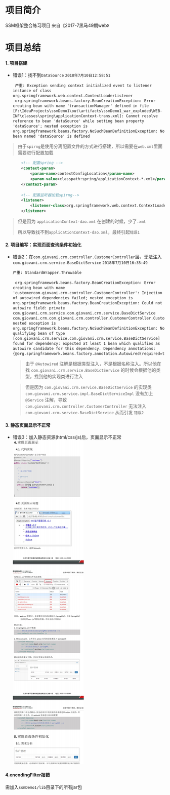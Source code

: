 # 项目简介

   SSM框架整合练习项目
   来自《2017-7黑马49期web》

# 项目总结

#### 1. 项目搭建

   + 错误1：找不到`DataSource` `2018年7月10日12:58:51`

     ```
      严重: Exception sending context initialized event to listener instance of class org.springframework.web.context.ContextLoaderListener
      org.springframework.beans.factory.BeanCreationException: Error creating bean with name 'transactionManager' defined in file [F:\IdeaProjects\ssmDemo1\out\artifacts\ssmDemo1_war_exploded\WEB-INF\classes\spring\applicationContext-trans.xml]: Cannot resolve reference to bean 'dataSource' while setting bean property 'dataSource'; nested exception is org.springframework.beans.factory.NoSuchBeanDefinitionException: No bean named 'dataSource' is defined
     ```

> 由于`spirng`是使用分离配置文件的方式进行搭建，所以需要在`web.xml`里面需要进行配置加载

```web.xml
       <!-- 配置spring -->
       <context-param>
           <param-name>contextConfigLocation</param-name>
           <param-value>classpath:spring/applicationContext-*.xml</param-value>
       </context-param>

       <!-- 配置监听器加载spirng-->
       <listener>
           <listener-class>org.springframework.web.context.ContextLoaderListener</listener-class>
       </listener>
```

> 但是因为 `applicationContext-dao.xml` 在创建的时候，少了`.xml`
>
> 所以导致找不到`applicationContext-dao.xml`，最终引起`错误1`

 #### 2. 项目编写：实现页面查询条件初始化 

   + 错误2：在`com.giovani.crm.controller.CustomerController`层，无法注入`com.giovani.crm.service.BaseDictService` `2018年7月10日16:35:49`

        ```错误2
        严重: StandardWrapper.Throwable
        
         org.springframework.beans.factory.BeanCreationException: Error creating bean with name 'customercom.giovani.crm.controller.CustomerController': Injection of autowired dependencies failed; nested exception is org.springframework.beans.factory.BeanCreationException: Could not autowire field: private com.giovani.crm.service.com.giovani.crm.service.BaseDictService com.giovani.crm.com.giovani.crm.controller.CustomerController.Customercom.giovani.crm.controller.CustomerController.com.giovani.crm.service.BaseDictService; nested exception is org.springframework.beans.factory.NoSuchBeanDefinitionException: No qualifying bean of type [com.giovani.crm.service.com.giovani.crm.service.BaseDictService] found for dependency: expected at least 1 bean which qualifies as autowire candidate for this dependency. Dependency annotations: {@org.springframework.beans.factory.annotation.Autowired(required=true)}
        
        ```

        > 由于 `@Autowired` 注解是根据类型注入，不是根据名称注入。所以他在找 `com.giovani.crm.service.BaseDictService` 的时候会根据他的类型，找到他的实现类进行注入

        > 但是因为 `com.giovani.crm.service.BaseDictService` 的实现类 `com.giovani.crm.service.impl.BaseDictServiceImpl` 没有加上 `@Service` 注解，导致 `com.giovani.crm.controller.CustomerController` 无法注入 `com.giovani.crm.service.BaseDictService` 从而引发 `错误2`

#### 3. 静态页面显示不正常
   + 错误3：加入静态资源(html/css/js)后，页面显示不正常
      ![Aaron Swartz](https://raw.githubusercontent.com/Giovani-Github/Giovani-resource/master/markdown-resource/2018-07-20_163507.png)



####  4.encodingFilter报错

需加入`ssmDemo1/lib`目录下的所有jar包

